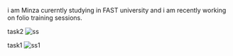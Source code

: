 i am Minza curerntly studying in FAST university and i am recently working on folio training sessions.


task2
![ss](https://user-images.githubusercontent.com/99588760/153749300-4f583837-620c-4e5a-9836-1e97815d8a86.PNG)


task1
![ss1](https://user-images.githubusercontent.com/99588760/153749355-a56afa84-bc1c-4251-b52f-f69b3d7a9541.PNG)
